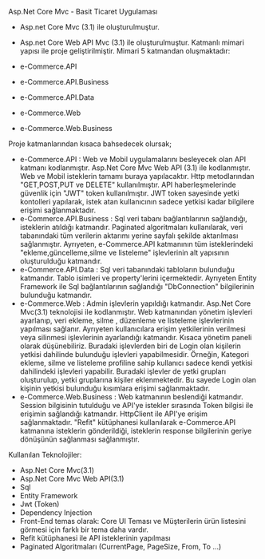 Asp.Net Core Mvc - Basit Ticaret Uygulaması

- Asp.net Core Mvc (3.1) ile oluşturulmuştur.
- Asp.net Core Web API Mvc (3.1) ile oluşturulmuştur.
Katmanlı mimari yapısı ile proje geliştirilmiştir. Mimari 5 katmandan oluşmaktadır:

- e-Commerce.API
- e-Commerce.API.Business
- e-Commerce.API.Data
- e-Commerce.Web
- e-Commerce.Web.Business

Proje katmanlarından kısaca bahsedecek olursak;

- e-Commerce.API : Web ve Mobil uygulamalarını besleyecek olan API katmanı kodlanmıştır. Asp.Net Core Mvc Web API (3.1) ile kodlanmıştır. Web ve Mobil isteklerin tamamı buraya yapılacaktır. Http metodlarından "GET,POST,PUT ve DELETE" kullanılmıştır. API haberleşmelerinde güvenlik için "JWT" token kullanılmıştır. JWT token sayesinde yetki kontolleri yapılarak, istek atan kullanıcının sadece yetkisi kadar bilgilere erişimi sağlanmaktadır.
- e-Commerce.API.Business : Sql veri tabanı bağlantılarının sağlandığı, isteklerin atıldığı katmandır. Paginated algoritmaları kullanılarak, veri tabanındaki tüm verilerin aktarımı yerine sayfalı şekilde aktarılması sağlanmıştır. Ayrıyeten, e-Commerce.API katmanının tüm isteklerindeki "ekleme,güncelleme,silme ve listeleme" işlevlerinin alt yapısının oluşturulduğu katmandır.
- e-Commerce.API.Data : Sql veri tabanındaki tabloların bulunduğu katmandır. Tablo isimleri ve property'lerini içermektedir. Ayrıyeten Entity Framework ile Sql bağlantılarının sağlandığı "DbConnection" bilgilerinin bulunduğu katmandır.
- e-Commerce.Web : Admin işlevlerin yapıldığı katmandır. Asp.Net Core Mvc(3.1) teknolojisi ile kodlanmıştır. Web katmanından yönetim işlevleri ayarlanıp, veri ekleme, silme , düzenleme ve listeleme işlevlerinin yapılması sağlanır. Ayrıyeten kullanıcılara erişim yetkilerinin verilmesi veya silinmesi işlevlerinin ayarlandığı katmandır. Kısaca yönetim paneli olarak düşünebiliriz. Buradaki işlevlerden biri de Login olan kişilerin yetkisi dahilinde bulunduğu işlevleri yapabilmesidir. Örneğin, Kategori ekleme, silme ve listeleme profiline sahip kullanıcı sadece kendi yetkisi dahilindeki işlevleri yapabilir. Buradaki işlevler de yetki grupları oluşturulup, yetki gruplarına kişiler eklenmektedir. Bu sayede Login olan kişinin yetkisi bulunduğu kısımlara erişimi sağlanmaktadır.
- e-Commerce.Web.Business : Web katmanının beslendiği katmandır. Session bilgisinin tutulduğu ve API'ye istekler sırasında Token bilgisi ile erişimin sağlandığı katmandır. HttpClient ile API'ye erişim sağlanmaktadır. "Refit" kütüphanesi kullanılarak e-Commerce.API katmanına isteklerin gönderildiği, isteklerin response bilgilerinin geriye dönüşünün sağlanması sağlanmıştır.

Kullanılan Teknolojiler:

- Asp.Net Core Mvc(3.1)
- Asp.Net Core Mvc Web API(3.1)
- Sql
- Entity Framework
- Jwt (Token)
- Dependency Injection
- Front-End temas olarak: Core UI Teması ve Müşterilerin ürün listesini görmesi için farklı bir tema daha vardır.
- Refit kütüphanesi ile API isteklerinin yapılması
- Paginated Algoritmaları (CurrentPage, PageSize, From, To ...)
